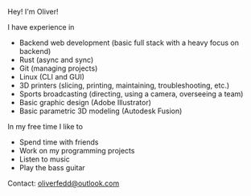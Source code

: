 Hey! I'm Oliver!  

I have experience in
 - Backend web development (basic full stack with a heavy focus on backend)
 - Rust (async and sync)
 - Git (managing projects)
 - Linux (CLI and GUI)
 - 3D printers (slicing, printing, maintaining, troubleshooting, etc.)
 - Sports broadcasting (directing, using a camera, overseeing a team)
 - Basic graphic design (Adobe Illustrator)
 - Basic parametric 3D modeling (Autodesk Fusion)

In my free time I like to
 - Spend time with friends
 - Work on my programming projects
 - Listen to music
 - Play the bass guitar

Contact: oliverfedd@outlook.com
